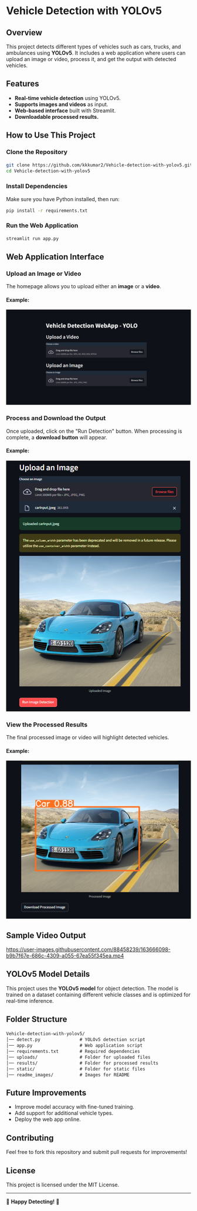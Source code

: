 # Vehicle Detection with YOLOv5

## Overview
This project detects different types of vehicles such as cars, trucks, and ambulances using **YOLOv5**. It includes a web application where users can upload an image or video, process it, and get the output with detected vehicles.

## Features
- **Real-time vehicle detection** using YOLOv5.
- **Supports images and videos** as input.
- **Web-based interface** built with Streamlit.
- **Downloadable processed results.**

## How to Use This Project

### Clone the Repository
```bash
git clone https://github.com/kkkumar2/Vehicle-detection-with-yolov5.git
cd Vehicle-detection-with-yolov5
```

### Install Dependencies
Make sure you have Python installed, then run:
```bash
pip install -r requirements.txt
```

### Run the Web Application
```bash
streamlit run app.py
```

## Web Application Interface

### Upload an Image or Video
The homepage allows you to upload either an **image** or a **video**.

#### Example:
![Web Interface](readme_images/original1.png)

### Process and Download the Output
Once uploaded, click on the "Run Detection" button. When processing is complete, a **download button** will appear.

#### Example:
![Upload](readme_images/uploadImage.png)

### View the Processed Results
The final processed image or video will highlight detected vehicles.

#### Example:
![Web Interface](readme_images/download.png)

## Sample Video Output

https://user-images.githubusercontent.com/88458239/163666098-b9b7f67e-686c-4309-a055-67ea55f345ea.mp4

## YOLOv5 Model Details
This project uses the **YOLOv5 model** for object detection. The model is trained on a dataset containing different vehicle classes and is optimized for real-time inference.

## Folder Structure
```
Vehicle-detection-with-yolov5/
│── detect.py               # YOLOv5 detection script
│── app.py                  # Web application script
│── requirements.txt        # Required dependencies
│── uploads/                # Folder for uploaded files
│── results/                # Folder for processed results
│── static/                 # Folder for static files
│── readme_images/          # Images for README
```

## Future Improvements
- Improve model accuracy with fine-tuned training.
- Add support for additional vehicle types.
- Deploy the web app online.

## Contributing
Feel free to fork this repository and submit pull requests for improvements!

## License
This project is licensed under the MIT License.

---

🚀 **Happy Detecting!** 🚀

